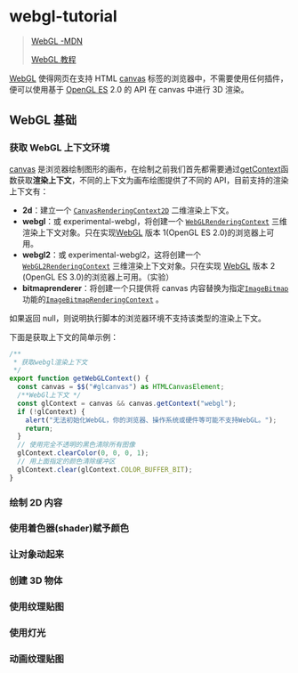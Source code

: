 # webgl-tutorial

> [WebGL -MDN](https://developer.mozilla.org/zh-CN/docs/Web/API/WebGL_API)
>
> [WebGL 教程](https://developer.mozilla.org/zh-CN/docs/Web/API/WebGL_API/Tutorial)

[WebGL](https://www.khronos.org/webgl/) 使得网页在支持 HTML [canvas](https://developer.mozilla.org/zh-CN/docs/Web/HTML/Element/canvas) 标签的浏览器中，不需要使用任何插件，便可以使用基于 [OpenGL ES](https://www.khronos.org/opengles/) 2.0 的 API 在 canvas 中进行 3D 渲染。

## WebGL 基础

### 获取 WebGL 上下文环境

[canvas](https://developer.mozilla.org/zh-CN/docs/Web/HTML/Element/canvas) 是浏览器绘制图形的画布，在绘制之前我们首先都需要通过[getContext](https://developer.mozilla.org/zh-CN/docs/Web/API/HTMLCanvasElement/getContext)函数获取**渲染上下文**，不同的上下文为画布绘图提供了不同的 API，目前支持的渲染上下文有：

- **2d**：建立一个 [`CanvasRenderingContext2D`](https://developer.mozilla.org/zh-CN/docs/Web/API/CanvasRenderingContext2D) 二维渲染上下文。
- **webgl**：或 experimental-webgl，将创建一个 [`WebGLRenderingContext`](https://developer.mozilla.org/zh-CN/docs/Web/API/WebGLRenderingContext) 三维渲染上下文对象。只在实现[WebGL](https://developer.mozilla.org/en-US/docs/Web/WebGL) 版本 1(OpenGL ES 2.0)的浏览器上可用。
- **webgl2**：或 experimental-webgl2，这将创建一个 [`WebGL2RenderingContext`](https://developer.mozilla.org/zh-CN/docs/Web/API/WebGL2RenderingContext) 三维渲染上下文对象。只在实现 [WebGL](https://developer.mozilla.org/en-US/docs/Web/WebGL) 版本 2 (OpenGL ES 3.0)的浏览器上可用。（实验）
- **bitmaprenderer**：将创建一个只提供将 canvas 内容替换为指定[`ImageBitmap`](https://developer.mozilla.org/zh-CN/docs/Web/API/ImageBitmap)功能的[`ImageBitmapRenderingContext`](https://developer.mozilla.org/zh-CN/docs/Web/API/ImageBitmapRenderingContext) 。

如果返回 null，则说明执行脚本的浏览器环境不支持该类型的渲染上下文。

下面是获取上下文的简单<span class="example" key="1">示例</span>：

```ts
/**
 * 获取webgl渲染上下文
 */
export function getWebGLContext() {
  const canvas = $$("#glcanvas") as HTMLCanvasElement;
  /**WebGl上下文 */
  const glContext = canvas && canvas.getContext("webgl");
  if (!glContext) {
    alert("无法初始化WebGL，你的浏览器、操作系统或硬件等可能不支持WebGL。");
    return;
  }
  // 使用完全不透明的黑色清除所有图像
  glContext.clearColor(0, 0, 0, 1);
  // 用上面指定的颜色清除缓冲区
  glContext.clear(glContext.COLOR_BUFFER_BIT);
}
```

### 绘制 2D 内容

### 使用着色器(shader)赋予颜色

### 让对象动起来

### 创建 3D 物体

### 使用纹理贴图

### 使用灯光

### 动画纹理贴图

